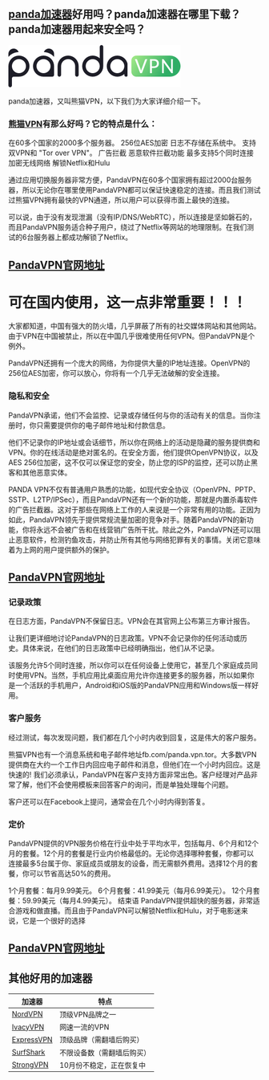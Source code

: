 ## [panda加速器](https://www.panhdpe.xyz/r/22216799)好用吗？panda加速器在哪里下载？panda加速器用起来安全吗？

![panda加速器](panda.png)

panda加速器，又叫熊猫VPN，以下我们为大家详细介绍一下。

### [熊猫VPN](https://www.panhdpe.xyz/r/22216799)有那么好吗？它的特点是什么：

在60多个国家的2000多个服务器。
256位AES加密
日志不存储在系统中。
支持双VPN和 "Tor over VPN"。
广告拦截
恶意软件拦截功能
最多支持5个同时连接
加密无线网络
解锁Netflix和Hulu

通过应用切换服务器非常方便，PandaVPN在60多个国家拥有超过2000台服务器，所以无论你在哪里使用PandaVPN都可以保证快速稳定的连接。而且我们测试过熊猫VPN拥有最快的VPN通道，所以用户可以获得市面上最快的连接。

可以说，由于没有发现泄漏（没有IP/DNS/WebRTC），所以连接是坚如磐石的，而且PandaVPN服务适合种子用户，绕过了Netflix等网站的地理限制。在我们测试的6台服务器上都成功解锁了Netflix。

## [PandaVPN官网地址](https://www.panhdpe.xyz/r/22216799)

# 可在国内使用，这一点非常重要！！！

大家都知道，中国有强大的防火墙，几乎屏蔽了所有的社交媒体网站和其他网站。由于VPN在中国被禁止，所以在中国几乎很难使用任何VPN。但PandaVPN是个例外。

PandaVPN还拥有一个庞大的网络，为你提供大量的IP地址连接。OpenVPN的256位AES加密，你可以放心，你将有一个几乎无法破解的安全连接。

### 隐私和安全

PandaVPN承诺，他们不会监控、记录或存储任何与你的活动有关的信息。当你注册时，你只需要提供你的电子邮件地址和付款信息。

他们不记录你的IP地址或会话细节，所以你在网络上的活动是隐藏的服务提供商和VPN。你的在线活动是绝对匿名的。在安全方面，他们提供OpenVPN协议，以及AES 256位加密，这不仅可以保证您的安全，防止您的ISP的监控，还可以防止黑客和其他恶意实体。

PANDA VPN不仅有普通用户熟悉的功能，如现代安全协议（OpenVPN、PPTP、SSTP、L2TP/IPSec），而且PandaVPN还有一个新的功能，那就是内置杀毒软件的广告拦截器。这对于那些在网络上工作的人来说是一个非常有用的功能。正因为如此，PandaVPN领先于提供常规流量加密的竞争对手。随着PandaVPN的新功能，你将永远不会被广告和在线营销广告所干扰。除此之外，PandaVPN还可以阻止恶意软件，检测钓鱼攻击，并防止所有其他与网络犯罪有关的事情。关闭它意味着为上网的用户提供额外的保护。

## [PandaVPN官网地址](https://www.panhdpe.xyz/r/22216799)

### 记录政策

在日志方面，PandaVPN不保留日志。VPN会在其官网上公布第三方审计报告。

让我们更详细地讨论PandaVPN的日志政策。VPN不会记录你的任何活动或历史。具体来说，在他们的日志政策中已经明确指出，他们从不记录。


该服务允许5个同时连接，所以你可以在任何设备上使用它，甚至几个家庭成员同时使用VPN。当然，手机应用比桌面应用允许你连接更多的服务器，所以如果你是一个活跃的手机用户，Android和iOS版的PandaVPN应用和Windows版一样好用。

### 客户服务

经过测试，每次发现问题，我们都在几个小时内收到回复，这是伟大的客户服务。

熊猫VPN也有一个消息系统和电子邮件地址fb.com/panda.vpn.tor。大多数VPN提供商在大约一个工作日内回应电子邮件和消息，但他们在一个小时内回应。这是快速的! 我们必须承认，PandaVPN在客户支持方面非常出色。客户经理对产品非常了解，他们不会使用模板来回答客户的询问，而是单独处理每个问题。

客户还可以在Facebook上提问，通常会在几个小时内得到答复。

### 定价

PandaVPN提供的VPN服务价格在行业中处于平均水平，包括每月、6个月和12个月的套餐。12个月的套餐是行业内价格最低的。无论你选择哪种套餐，你都可以连接最多5台属于你、家庭成员或朋友的设备，而无需额外费用。选择12个月的套餐，你可以节省高达50%的费用。

1个月套餐：每月9.99美元。
6个月套餐：41.99美元（每月6.99美元）。
12个月套餐：59.99美元（每月4.99美元）。
结束语
PandaVPN提供超快的服务器，非常适合游戏和做直播。而且由于PandaVPN可以解锁Netflix和Hulu，对于电影迷来说，它是一个很好的选择

## [PandaVPN官网地址](https://www.panhdpe.xyz/r/22216799)

## 其他好用的加速器

|  加速器   | 特点  |
|  ----  | ----  |
| [NordVPN](https://go.nordlocker.net/aff_c?offer_id=15&aff_id=38201&url_id=6063&aff_sub=gitedvpner&aff_click_id=pandajsq) | 顶级VPN品牌之一 |
| [IvacyVPN](https://www.ivacykodi.com/easter-deal-2020/?aff=91814&data1=gitedvpner&data2=pandajsq) | 网速一流的VPN |
| [ExpressVPN](https://www.xvbelink.com/?a_fid=tizi_vpn&chan=gitedvpner&data1=pandajsq) | 顶级品牌（需翻墙后购买）|
| [SurfShark](https://get.surfshark.net/aff_c?offer_id=6&aff_id=3401) | 不限设备数（需翻墙后购买） |
| [StrongVPN](https://strongtech.org/?tr_aid=5f856c291d7a8&data1=gitedvpner&data2=pandajsq) | 10月份不稳定，正在恢复中 |

